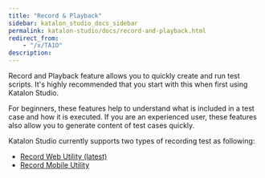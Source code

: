 ```yaml
---
title: "Record & Playback" 
sidebar: katalon_studio_docs_sidebar
permalink: katalon-studio/docs/record-and-playback.html 
redirect_from:
    - "/x/TA1O"
description: 
---
```

Record and Playback feature allows you to quickly create and run test scripts. It's highly recommended that you start with this when first using Katalon Studio.

For beginners, these features help to understand what is included in a test case and how it is executed. If you are an experienced user, these features also allow you to generate content of test cases quickly. 

Katalon Studio currently supports two types of recording test as following:

*   [Record Web Utility (latest)](/pages/viewpage.action?pageId=13699399)
*   [Record Mobile Utility](/display/KD/Record+Mobile+Utility)